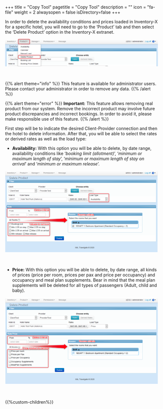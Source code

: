 +++
title = "Copy Tool"
pagetitle = "Copy Tool"
description = ""
icon = "fa-file"
weight = 2
alwaysopen = false
isDirectory=false
+++

In order to delete the availability conditions and prices loaded in Inventory-X for a specific hotel, you will need to go to the ‘Product’ tab and then select the ‘Delete Product’ option in the Inventory-X extranet.

![Inventory-X Delete Product](./../../../images/web/inventory_deleteproduct1.png "Inventory-X Delete Product")

</br>

{{% alert theme="info" %}} This feature is available for administrator users. Please contact your administrator in order to remove any data. {{% /alert %}}

{{% alert theme="error" %}} **Important:** This feature allows removing real product from our system. Remove the incorrect product may involve future product discrepancies and incorrect bookings. In order to avoid it, please make responsible use of this feature. {{% /alert %}}

First step will be to indicate the desired Client-Provider connection and then the hotel to delete information. After that, you will be able to select the rates or derived rates as well as the load type:

* **Availability:** With this option you will be able to delete, by date range, availability conditions like ‘*booking limit (allotment)*’, ‘*minimum or maximum length of stay*’, ‘*minimum or maximum length of stay on arrival*’ and ‘*minimum or maximum release*’.

![Inventory-X Delete Product](./../../../images/web/inventory_deleteproduct2.png "Inventory-X Delete Product")

</br>

* **Price:** With this option you will be able to delete, by date range, all kinds of prices (price per room, prices per pax and price per occupancy) and occupancy and meal plan supplements. Bear in mind that the meal plan supplements will be deleted for all types of passengers (Adult, child and baby).

![Inventory-X Delete Product](./../../../images/web/inventory_deleteproduct3.png "Inventory-X Delete Product")

</br>

{{%custom-children%}}